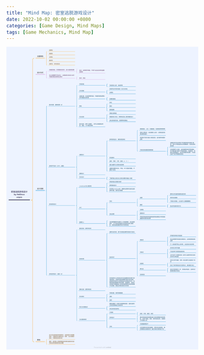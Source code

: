 ```yaml
---
title: "Mind Map: 密室逃脱游戏设计"
date: 2022-10-02 00:00:00 +0800
categories: [Game Design, Mind Maps]
tags: [Game Mechanics, Mind Map]
---
```


![密室逃脱游戏设计](/assets/img/GameDesignNotes/MindMaps/Escape%20Room.png)